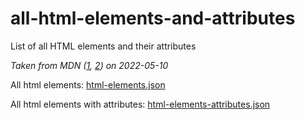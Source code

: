 # all-html-elements-and-attributes
List of all HTML elements and their attributes

*Taken from MDN ([1](https://developer.mozilla.org/en-US/docs/Web/HTML/Element),
[2](https://developer.mozilla.org/en-US/docs/Web/HTML/Attributes)) on 2022-05-10*

All html elements: [html-elements.json](html-elements.json)

All html elements with attributes: [html-elements-attributes.json](html-elements-attributes.json)